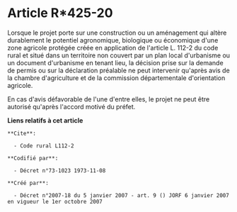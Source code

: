 # Article R*425-20

Lorsque le projet porte sur une construction ou un aménagement qui altère durablement le potentiel agronomique, biologique ou
économique d'une zone agricole protégée créée en application de l'article L. 112-2 du code rural et situé dans un territoire
non couvert par un plan local d'urbanisme ou un document d'urbanisme en tenant lieu, la décision prise sur la demande de
permis ou sur la déclaration préalable ne peut intervenir qu'après avis de la chambre d'agriculture et de la commission
départementale d'orientation agricole.

En cas d'avis défavorable de l'une d'entre elles, le projet ne peut être autorisé qu'après l'accord motivé du préfet.

**Liens relatifs à cet article**

	**Cite**:

	  - Code rural L112-2

	**Codifié par**:

	  - Décret n°73-1023 1973-11-08

	**Créé par**:

	  - Décret n°2007-18 du 5 janvier 2007 - art. 9 () JORF 6 janvier 2007 en vigueur le 1er octobre 2007
